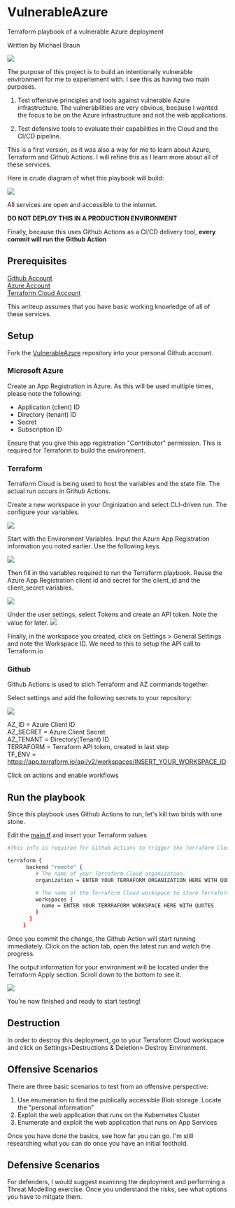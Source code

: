 # VulnerableAzure
Terraform playbook of a vulnerable Azure deployment

Written by Michael Braun

<p align="left">
    <img src="https://img.shields.io/badge/Version-1.0.0-red" />
</p>    


The purpose of this project is to build an intentionally vulnerable environment for me to experiement with. I see this as having two main purposes. <br>

1. Test offensive principles and tools against vulnerable Azure infrastructure. The vulnerabilities are very obvious, because I wanted the focus to be on the Azure infrastructure and not the web applications.

2. Test defensive tools to evaluate their capabilities in the Cloud and the CI/CD pipeline.

This is a first version, as it was also a way for me to learn about Azure, Terraform and Github Actions. I will refine this as I learn more about all of these services. 

Here is crude diagram of what this playbook will build:

![](images/diagram.png)

All services are open and accessible to the internet.

<b> DO NOT DEPLOY THIS IN A PRODUCTION ENVIRONMENT </b>

Finally, because this uses Github Actions as a CI/CD delivery tool, <b>every commit will run the Github Action</b>

## Prerequisites

[Github Account](https://github.com) <br>
[Azure Account](https://portal.azure.com) <br>
[Terraform Cloud Account](https://terraform.io) <br>

This writeup assumes that you have basic working knowledge of all of these services. 

## Setup 

Fork the [VulnerableAzure](https://github.com/metalstormbass/VulnerableAzure) repository into your personal Github account. 
<br>

### Microsoft Azure
 Create an App Registration in Azure. As this will be used multiple times, please note the following:

- Application (client) ID <br>
- Directory (tenant) ID <br>
- Secret <br>
- Subscription ID <br>

Ensure that you give this app registration "Contributor" permission. This is required for Terraform to build the environment.

### Terraform
Terraform Cloud is being used to host the variables and the state file. The actual run occurs in Github Actions.

Create a new workspace in your Orginization and select CLI-driven run. The configure your variables.

![](images/terraform1.png)

Start with the Environment Variables. Input the Azure App Registration information you noted earlier. Use the following keys.

![](/images/terraform2.PNG)

Then fill in the variables required to run the Terraform playbook. Reuse the Azure App Registration client id and secret for the client_id and the client_secret variables.

![](/images/terraform3.PNG)

Under the user settings, select Tokens and create an API token. Note the value for later. 
![](/images/terraform4.PNG)

Finally, in the workspace you created, click on Settings > General Settings and note the Workspace ID. We need to this to setup the API call to Terraform.io

### Github 
Github Actions is used to stich Terraform and AZ commands together.

Select settings and add the following secrets to your repository:

![](/images/github1.png)

AZ_ID = Azure Client ID<br>
AZ_SECRET = Azure Client Secret<br>
AZ_TENANT =  Directory(Tenant) ID<br>
TERRAFORM = Terraform API token, created in last step<br>
TF_ENV = https://app.terraform.io/api/v2/workspaces/INSERT_YOUR_WORKSPACE_ID<br>

Click on actions and enable workflows

## Run the playbook
Since this playbook uses Github Actions to run, let's kill two birds with one stone.

Edit the [main.tf](main.tf) and insert your Terraform values

```bash
#This info is required for Github Actions to trigger the Terraform Cloud Deployment

terraform {
      backend "remote" {
         # The name of your Terraform Cloud organization.
         organization = ENTER YOUR TERRAFORM ORGANIZATION HERE WITH QUOTES

         # The name of the Terraform Cloud workspace to store Terraform state files in.
         workspaces {
           name = ENTER YOUR TERRRAFORM WORKSPACE HERE WITH QUOTES
         }
       }
     }
```
Once you commit the change, the Github Action will start running immediately. Click on the action tab, open the latest run and watch the progress.

The output information for your environment will be located under the Terraform Apply section. Scroll down to the bottom to see it.

![](/images/github2.PNG)

You're now finished and ready to start testing!

## Destruction

In order to destroy this deployment, go to your Terraform Cloud workspace and click on Settings>Destructions & Deletion> Destroy Environment.


## Offensive Scenarios

There are three basic scenarios to test from an offensive perspective:

1. Use enumeration to find the publically accessible Blob storage. Locate the "personal information"
2. Exploit the web application that runs on the Kubernetes Cluster
3. Enumerate and exploit the web application that runs on App Services

Once you have done the basics, see how far you can go. I'm still researching what you can do once you have an initial foothold.

## Defensive Scenarios

For defenders, I would suggest examinng the deployment and performing a Threat Modelling exercise. Once you understand the risks, see what options you have to mitgate them. 



